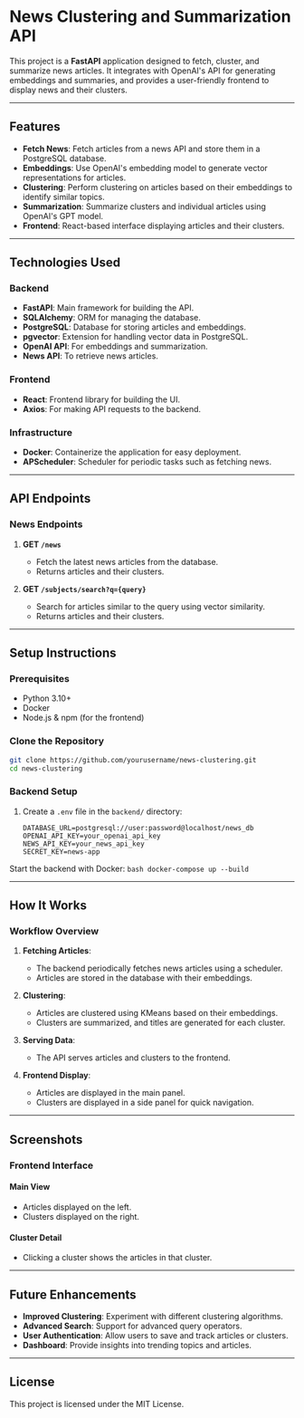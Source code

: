 
# News Clustering and Summarization API

This project is a **FastAPI** application designed to fetch, cluster, and summarize news articles. It integrates with OpenAI's API for generating embeddings and summaries, and provides a user-friendly frontend to display news and their clusters.

---

## Features

- **Fetch News**: Fetch articles from a news API and store them in a PostgreSQL database.
- **Embeddings**: Use OpenAI's embedding model to generate vector representations for articles.
- **Clustering**: Perform clustering on articles based on their embeddings to identify similar topics.
- **Summarization**: Summarize clusters and individual articles using OpenAI's GPT model.
- **Frontend**: React-based interface displaying articles and their clusters.

---

## Technologies Used

### Backend
- **FastAPI**: Main framework for building the API.
- **SQLAlchemy**: ORM for managing the database.
- **PostgreSQL**: Database for storing articles and embeddings.
- **pgvector**: Extension for handling vector data in PostgreSQL.
- **OpenAI API**: For embeddings and summarization.
- **News API**: To retrieve news articles.

### Frontend
- **React**: Frontend library for building the UI.
- **Axios**: For making API requests to the backend.

### Infrastructure
- **Docker**: Containerize the application for easy deployment.
- **APScheduler**: Scheduler for periodic tasks such as fetching news.

---

## API Endpoints

### News Endpoints

1. **GET `/news`**
   - Fetch the latest news articles from the database.
   - Returns articles and their clusters.

2. **GET `/subjects/search?q={query}`**
   - Search for articles similar to the query using vector similarity.
   - Returns articles and their clusters.

---

## Setup Instructions

### Prerequisites
- Python 3.10+
- Docker
- Node.js & npm (for the frontend)

### Clone the Repository
```bash
git clone https://github.com/yourusername/news-clustering.git
cd news-clustering
```

### Backend Setup
1. Create a `.env` file in the `backend/` directory:
    ```env
    DATABASE_URL=postgresql://user:password@localhost/news_db
    OPENAI_API_KEY=your_openai_api_key
    NEWS_API_KEY=your_news_api_key
    SECRET_KEY=news-app
    ```

Start the backend with Docker:
    ```bash
    docker-compose up --build
    ```
    
---

## How It Works

### Workflow Overview

1. **Fetching Articles**:
    - The backend periodically fetches news articles using a scheduler.
    - Articles are stored in the database with their embeddings.

2. **Clustering**:
    - Articles are clustered using KMeans based on their embeddings.
    - Clusters are summarized, and titles are generated for each cluster.

3. **Serving Data**:
    - The API serves articles and clusters to the frontend.

4. **Frontend Display**:
    - Articles are displayed in the main panel.
    - Clusters are displayed in a side panel for quick navigation.

---

## Screenshots

### Frontend Interface

#### Main View
- Articles displayed on the left.
- Clusters displayed on the right.

#### Cluster Detail
- Clicking a cluster shows the articles in that cluster.

---

## Future Enhancements

- **Improved Clustering**: Experiment with different clustering algorithms.
- **Advanced Search**: Support for advanced query operators.
- **User Authentication**: Allow users to save and track articles or clusters.
- **Dashboard**: Provide insights into trending topics and articles.

---

## License

This project is licensed under the MIT License.

